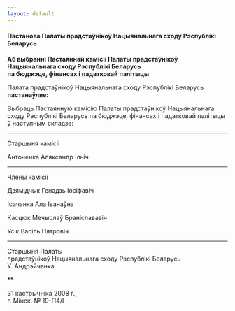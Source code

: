 ```yaml
---
layout: default
---
```


#### Пастанова Палаты прадстаўнікоў Нацыянальнага сходу Рэспублікі Беларусь

**Аб выбранні Пастаяннай камісіі Палаты прадстаўнікоў Нацыянальнага
сходу Рэспублікі Беларусь  
па бюджэце, фінансах і падатковай палітыцы**

Палата прадстаўнікоў Нацыянальнага сходу Рэспублікі Беларусь
**пастанаўляе:**

Выбраць Пастаянную камісію Палаты прадстаўнікоў Нацыянальнага сходу
Рэспублікі Беларусь па бюджэце, фінансах і падатковай палітыцы ў
наступным складзе:

****

Старшыня камісіі

Антоненка Аляксандр Iльіч

****

Члены камісіі

Дзямідчык Генадзь Iосіфавіч

Iсачанка Ала Iванаўна

Касцюк Мечыслаў Браніслававіч

Усік Васіль Пятровіч

****

Старшыня Палаты  
прадстаўнікоў Нацыянальнага сходу Рэспублікі Беларусь  
У. Андрэйчанка

**

31 кастрычніка 2008 г.,  
г. Мінск. № 19-П4/I
